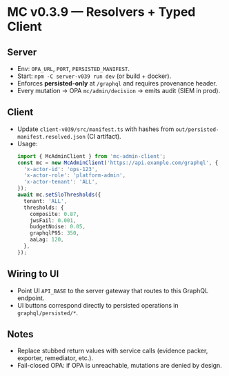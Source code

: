 # MC v0.3.9 — Resolvers + Typed Client

## Server

- Env: `OPA_URL`, `PORT`, `PERSISTED_MANIFEST`.
- Start: `npm -C server-v039 run dev` (or build + docker).
- Enforces **persisted-only** at `/graphql` and requires provenance header.
- Every mutation → OPA `mc/admin/decision` → emits audit (SIEM in prod).

## Client

- Update `client-v039/src/manifest.ts` with hashes from `out/persisted-manifest.resolved.json` (CI artifact).
- Usage:
  ```ts
  import { McAdminClient } from 'mc-admin-client';
  const mc = new McAdminClient('https://api.example.com/graphql', {
    'x-actor-id': 'ops-123',
    'x-actor-role': 'platform-admin',
    'x-actor-tenant': 'ALL',
  });
  await mc.setSloThresholds({
    tenant: 'ALL',
    thresholds: {
      composite: 0.87,
      jwsFail: 0.001,
      budgetNoise: 0.05,
      graphqlP95: 350,
      aaLag: 120,
    },
  });
  ```

## Wiring to UI

- Point UI `API_BASE` to the server gateway that routes to this GraphQL endpoint.
- UI buttons correspond directly to persisted operations in `graphql/persisted/*`.

## Notes

- Replace stubbed return values with service calls (evidence packer, exporter, remediator, etc.).
- Fail-closed OPA: if OPA is unreachable, mutations are denied by design.

